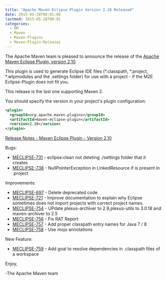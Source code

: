 ```yaml
---
title: "Apache Maven Eclipse Plugin Version 2.10 Released"
date: 2015-05-28T08:01:00
lastmod: 2015-05-28T08:01
categories:
  - BM
  - Maven
  - Maven-Plugins
  - Maven-Plugin-Releases
---
```

The Apache Maven team is pleased to announce the release of the 
[Apache Maven Eclipse Plugin, version 2.10](http://maven.apache.org/plugins/maven-eclipse-plugin/).


This plugin is used to generate Eclipse IDE files (*.classpath, *.project,
*.wtpmodules and the .settings folder) for use with a project - if the M2E
Eclipse-Plugin does not fit you.

This release is the last one supporting Maven 2.

You should specify the version in your project's plugin configuration:

```xml
<plugin>
  <groupId>org.apache.maven.plugins</groupId>
  <artifactId>maven-eclipse-plugin</artifactId>
  <version>2.10</version>
</plugin>
```
<!-- more -->

[Release Notes - Maven Eclipse Plugin - Version 2.10](https://issues.apache.org/jira/secure/ReleaseNote.jspa?projectId=12317423&version=12330751)

Bugs:

 * [MECLIPSE-731](https://issues.apache.org/jira/browse/MECLIPSE-731) - eclipse:clean not deleting ./settings folder that it creates
 * [MECLIPSE-738](https://issues.apache.org/jira/browse/MECLIPSE-738) - NullPointerException in LinkedResource if <locationURI> is present in .project

Improvements:

 * [MECLIPSE-697](https://issues.apache.org/jira/browse/MECLIPSE-697) - Delete deprecated code
 * [MECLIPSE-721](https://issues.apache.org/jira/browse/MECLIPSE-721) - Improve documentation to explain why Eclipse sometimes does not import projects with correct project names.
 * [MECLIPSE-754](https://issues.apache.org/jira/browse/MECLIPSE-754) - UPdate plexus-archiver to 2.9,plexus-utils to 3.0.18 and maven-archiver to 2.5
 * [MECLIPSE-756](https://issues.apache.org/jira/browse/MECLIPSE-756) - Fix RAT Report
 * [MECLIPSE-757](https://issues.apache.org/jira/browse/MECLIPSE-757) - Add proper classpath entry names for Java 7 / 8
 * [MECLIPSE-758](https://issues.apache.org/jira/browse/MECLIPSE-758) - Use mojo annotations

New Feature:

 * [MECLIPSE-759](https://issues.apache.org/jira/browse/MECLIPSE-759) - Add goal to resolve dependencies in .classpath files of a workspace

Enjoy,

-The Apache Maven team



